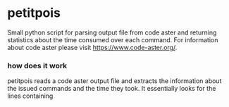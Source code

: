 # petitpois
Small python script for parsing output file from code aster and returning statistics about the time consumed over each command.
For information about code aster please visit https://www.code-aster.org/.

### how does it work
petitpois reads a code aster output file and extracts the information about the issued commands and the time they took. It essentially looks for the lines containing 
